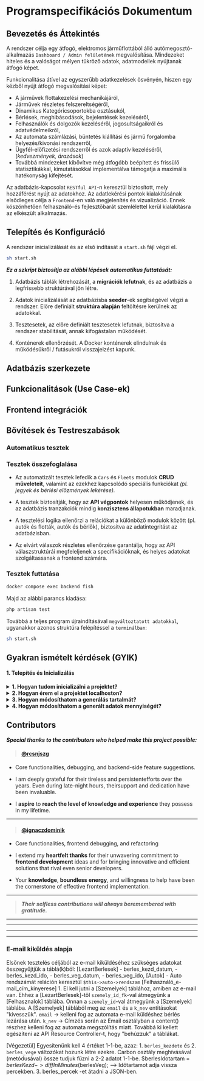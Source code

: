 # Programspecifikációs Dokumentum

## Bevezetés és Áttekintés

A rendszer célja egy átfogó, elektromos járműflottából álló autómegosztó-alkalmazás `Dashboard / Admin felületének` megvalósítása. Mindezeket hiteles és a valóságot mélyen tükröző adatok, adatmodellek nyújtanak átfogó képet.

Funkcionalitása átível az egyszerűbb adatkezelések ösvényén, hiszen egy kézből nyújt átfogó megvalósítási képet:

- A járművek flottakezelési mechanikájáról,
- Járművek részletes felszereltségéről,
- Dinamikus Kategóricsoportokba osztásukól,
- Bérlések, meghibásodások, bejelentések kezeléséről,
- Felhasználók és dolgozók kezeléséről, jogosultságaikról és adatvédelmeikről,
- Az automata számlázási, büntetés kiállítási és jármű forgalomba helyezés/kivonási rendszerről,
- Ügyfél-előfizetési rendszerről és azok adaptív kezeléséről,(_kedvezmények, árazások_)
- Továbbá mindezeket kibővítve még átfogóbb beépített és frissülő statisztikákkal, kimutatásokkal implementálva támogatja a maximális hatékonyság kifejtését.

Az adatbázis-kapcsolat `RESTful API`-n keresztül biztosított, mely hozzáférést nyújt az adatokhoz. Az adatlekérési pontok kialakításának elsődleges célja a `Frontend`-en való megjelenítés és vizualizáció. Ennek köszönhetően felhasználó-és fejlesztőbarát szemlélettel kerül kialakításra az elkészült alkalmazás.

## Telepítés és Konfiguráció

A rendszer inicializálását és az első indítását a `start.sh` fájl végzi el.

```bash
sh start.sh
```

**_Ez a szkript biztosítja az alábbi lépések automatikus futtatását:_**

1. Adatbázis táblák létrehozását, a **migrációk lefutnak**, és az adatbázis a legfrissebb struktúrával jön létre.

2. Adatok inicializálását az adatbázisba **seeder**-ek segítségével végzi a rendszer. Előre definiált **struktúra alapján** feltöltésre kerülnek az adatokkal.

3. Tesztesetek, az előre definiált tesztesetek lefutnak, biztosítva a rendszer stabilitását, annak kifogástalan működését.

4. Konténerek ellenőrzését. A Docker konténerek elindulnak és működésükről / futásukról visszajelzést kapunk.


## Adatbázis szerkezete

## Funkcionalitások (Use Case-ek)

## Frontend integrációk

## Bővítések és Testreszabások

### Automatikus tesztek

### Tesztek összefoglalása

- Az automatizált tesztek lefedik a `Cars` és `Fleets` modulok **CRUD műveleteit**, valamint az ezekhez kapcsolódó speciális funkciókat _(pl. jegyek és bérlési előzmények lekérése)._

- A tesztek biztosítják, hogy az **API végpontok** helyesen működjenek, és az adatbázis tranzakciók mindig **konzisztens állapotukban** maradjanak.

- A tesztelési logika ellenőrzi a relációkat a különböző modulok között (pl. autók és flották, autók és bérlők), biztosítva az adatintegritást az adatbázisban.

- Az elvárt válaszok részletes ellenőrzése garantálja, hogy az API válaszstruktúrái megfeleljenek a specifikációknak, és helyes adatokat szolgáltassanak a frontend számára.

### Tesztek futtatása

```bash
docker compose exec backend fish
```

Majd az alábbi parancs kiadása:

```php
php artisan test
```

Továbbá a teljes program újraindításával `megváltoztatott adatokkal`, ugyanakkor azonos struktúra felépítéssel a `terminálban`:

```bash
sh start.sh
```

## Gyakran ismételt kérdések (GYIK)

#### 1. Telepítés és Inicializálás

<details>
  <summary><strong>1. Hogyan tudom inicializálni a projektet?</strong></summary>
  A projekt inicializálásának leggyorsabb módja Linux alapú Virtual Machine (virtual-server) használatával érhető el. További információkért kövesd az alábbi útmutatót:

[Linux Virtual Machine beállítása](https://www.linuxbabe.com/linux-mint/install-virtualbox-guest-additions-in-linux-mint)

**Lépések**:

1. **Töltsd le a Docker legújabb verzióját** a [hivatalos weboldalról](https://www.docker.com/).

2. **Klónozd** le a repository-t a **Visual Studio Code** termináljában:

   ```bash
   git clone "https://github.com/Bari1192/Power-And-Go"
   cd Power-And-Go
   ```

3. **Futtasd** az alábbi parancsot:
    ```bash
    sh start.sh
    ```
Ez a folyamat automatikusan felépíti a konténereket a szükséges modulokkal és kiegészítőkkel a Docker fájlok segítségével.
</details>

<details>
  <summary><strong>2. Hogyan érem el a projektet localhoston?</strong></summary>

Amint a `start.sh` folyamata befejeződött, a projekt az alábbi **lokális linkeken** érhető el:

- [Backend](http://backend.vm1.test)

- [Frontend](http://frontend.vm1.test)

- [JSON Server](http://jsonserver.vm1.test)

- [Proxy](http://proxy.vm1.test)

- [Swagger](http://swagger.vm1.test)

- [Dokumentáció](http://docs.vm1.test)
</details>
<details>
  <summary><strong>3. Hogyan módosíthatom a generálás tartalmát? </strong></summary>
   
  `Figyelem!` A generálás összetételének módosítása kihatással lehet a Migrációra, Validálásra, Controllerre és az egyéb vele kapcsolatban álló modulokra!
  - **Minden** *- Factory -* módosítás esetén **ellenőrizze a dokumentációban** lévő **kapcsolatokat** a redundancia és hibák elkerülése végett!
    ```php
    Car -> CarFactory
    {Model} -> {Model}Factory
    ```
  - Az adatgenerálások minden esetben a hozzá tartozó `modul` nevének megfelelő `Factory` részben található, a `backend` mappában.
  
    <details>

    <summary><strong>
    3.1 Csak egy adattípust szeretnék változtatni. Hol találom annak a generálási folyamatát? </strong></summary>
    
      - `Figyelem!` A Factory részben szinte minden adat generikusan jön létre, `függvények` segítségével és kerül átadásra az értéke.
      - A függvények meghívása a `return` metódusban történik:
        ```php
        <?php
        return [
              'flotta_azon' => $flottaTipus->id,
              'kategoria' => $this->katBesorolasAutomatan($flotta),
              'rendszam' => $this->rendszamGeneralasUjRegi(),
              'gyartasi_ev' => $gyartasiEv,
              'kilometerora' => $this->kmOraAllasGeneralas($gyartasiEv),
              'felszereltseg' => $felszereltseg ? $felszereltseg->id : 1,
              'toltes_szaz' => $toltes_szazalek,
              'toltes_kw' => $toltes_kw,
              'becs_tav' => $becsultHatotav,
              'status' => 1, 
          ];
        ```

      - Minden generálási függvény az adott Factory fájl alsó részében helyezkedik el a könyebb olvashatóság jegyében, pl:

        ```php
          <?php
          private function katBesorolasAutomatan(int $flotta): int
          {
              $idAlapjanKatBesorolas = DB::table('fleets')->where('id', $flotta)->first();
              if (!$idAlapjanKatBesorolas) {
                  throw new \Exception("Flotta nem található az ID alapján: $flotta");
              }
      
              return match ($idAlapjanKatBesorolas->teljesitmeny) {
                  18 => 1,
                  33 => 2,
                  36 => 3,
                  65 => 4,
                  75 => 5,
                  default => 5,
              };
          }
        ```
</details>

<details>
  <summary><strong>4. Hogyan módosíthatom a generált adatok mennyiségét? </strong></summary>

  `Figyelem!` A generálás adatok mennyiségi módosítása kihatással lehet a többi modelre, Validálásra, kapcsolatokra és a generálási folyamat idejére.

  - Az adatgenerálások mennyiségi változtatását minden esetben a hozzá tartozó `modul` nevének megfelelő `Seeder` osztályban tudjuk végrehajtani, amit, a `backend/database/seeders` útvonalon ér el.

    - Reprezentatív példa a Factory által generált adatok mennyiségére a Seeder fájlban:
    ```php
    <?php
    class CarSeeder extends Seeder
    {
        public function run(): void
        {
            $cars = Car::factory(500)->make()->toArray();
            DB::table('cars')->insert($cars);
        }
    }
    ```
    - **500-ról 1.000-re** emeljük az autók generálását.Ennek eléréshez az alábbi adatsort szükséges módosítani:
      
      ```php
      <?php
      $cars = Car::factory(1_000)->make()->toArray();
      ```
</details>

## Contributors

***Special thanks to the contributors who helped make this project possible:***

> #### [@rcsnjszg](https://github.com/rcsnjszg)

- Core functionalities, debugging, and backend-side feature suggestions.

- I am deeply grateful for their tireless and persistentefforts over the years. Even during late-night hours, theirsupport and dedication have been invaluable.
- I **aspire** to **reach the level of knowledge and experience** they possess in my lifetime. 
---
> #### [@ignaczdominik](https://github.com/ignaczdominik)
- Core functionalities, frontend debugging, and refactoring

- I extend my **heartfelt thanks** for their unwavering commitment to **frontend development** ideas and for bringing innovative and efficient solutions that rival even senior developers.
- Your **knowledge**, **boundless** **energy**, and willingness to help have been the cornerstone of effective frontend implementation.
---

> ***Their selfless contributions will always beremembered with gratitude.***

---

---

---

---


### E-mail kiküldés alapja

Elsőnek tesztelés céljából az e-mail kiküldéséhez szükséges adatokat összegyűjtjük a táblá(k)ból:
[LezartBerlesek] - berles_kezd_datum, - berles_kezd_ido, - berles_veg_datum, - berles_veg_ido,
[Autok] - Auto rendszámát reláción keresztül `$this->auto->rendszam`
[Felhasználó_e-mail_cím_kinyerese] 1. El kell jutni a [Szemelyek] táblához, amiben az e-mail van.
Ehhez a [LezartBerlesek]-től `szemely_id_fk`-val átmegyünk a [Felhasznalok] táblába.
Onnan a `szemely_id`-val átmegyünk a [Szemelyek] táblába.
A [Szemelyek] táblából meg az `email` és a `k_nev` entitásokat "kivesszük".
`email` -> kelleni fog az automata e-mail küldéshez bérlés lezárása után.
`k_nev` -> Címzés során az Email osztályban a content() részhez kelleni fog az automata megszólítás miatt.
Továbbá ki kellett egészíteni az API Resource Controller-t, hogy "behúzzuk" a táblákat.

[Végezetül]
Egyesítenünk kell 4 értéket 1-1-be, azaz: 1. `berles_kezdete` és 2. `berles_vege` változókat hozunk létre ezekre.
Carbon osztály meghívásával (metódusával) össze tudjuk fűzni a 2-2 adatot 1-1-be.
$berlesIdotartam = $berlesKezd->diffInMinutes($berlesVeg); --> Időtartamot adja vissza percekben. 3. berles_percek -et átadni a JSON-ben.

[@storage/db-docs/dbdiagramIO.svg]: storage/db-docs/dbdiagramIO.svg
[storage/db-docs/dbdiagramIO.svg]: storage/db-docs/dbdiagramIO.svg